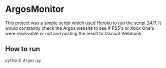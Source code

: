 # ArgosMonitor

This project was a simple script which used Heroku to run the script 24/7. It would constantly check the Argos website to see if PS5's or Xbox One's were reservable or not and posting the result to Discord Webhook.


## How to run
```bash
python3 Argos.py
```
